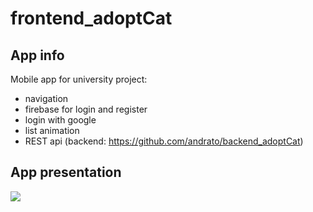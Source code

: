 # frontend_adoptCat
## App info
Mobile app for university project:
- navigation
- firebase for login and register
- login with google
- list animation
- REST api (backend: https://github.com/andrato/backend_adoptCat)

## App presentation
![](images/app.gif)


